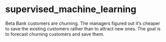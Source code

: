 # supervised_machine_learning

Beta Bank customers are churning. The managers figured out it’s cheaper to save the existing customers rather than to attract new ones. The goal is to forecast churning customers and save them.
